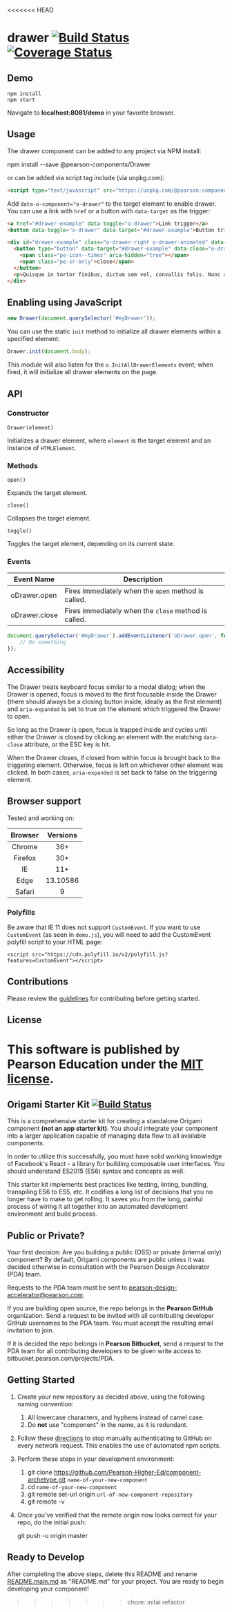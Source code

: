 <<<<<<< HEAD
# drawer [![Build Status](https://travis-ci.org/Pearson-Higher-Ed/drawer.svg?branch=master)](https://travis-ci.org/Pearson-Higher-Ed/drawer) [![Coverage Status](https://coveralls.io/repos/Pearson-Higher-Ed/drawer/badge.svg?branch=master&service=github)](https://coveralls.io/github/Pearson-Higher-Ed/drawer?branch=master)

## Demo

	npm install
	npm start

Navigate to **localhost:8081/demo** in your favorite browser.

## Usage

The drawer component can be added to any project via NPM install:

  npm install --save @pearson-components/Drawer

or can be added via script tag include (via unpkg.com):

```HTML
<script type="text/javascript" src="https://unpkg.com/@pearson-components/drawer@1.0.3/build/dist.drawer.js"></script>
```

Add `data-o-component="o-drawer"` to the target element to enable drawer. You can use a link with `href` or a button with `data-target` as the trigger:

```html
<a href="#drawer-example" data-toggle="o-drawer">Link trigger</a>
<button data-toggle="o-drawer" data-target="#drawer-example">Button trigger</button>

<div id="drawer-example" class="o-drawer-right o-drawer-animated" data-o-component="o-drawer">
  <button type="button" data-target="#drawer-example" data-close="o-drawer">
    <span class="pe-icon--times" aria-hidden="true"></span>
    <span class="pe-sr-only">close</span>
  </button>
  <p>Quisque in tortor finibus, dictum sem vel, convallis felis. Nunc ac mi in urna euismod eleifend in vitae augue. Suspendisse blandit feugiat vulputate. Praesent sit amet fringilla eros. Mauris nunc nisl, laoreet sit amet molestie vitae, sodales et diam.</p>
</div>
```

## Enabling using JavaScript

```js
new Drawer(document.querySelector('#myDrawer'));
```

You can use the static `init` method to initialize all drawer elements within a specified element:

```js
Drawer.init(document.body);
```

This module will also listen for the `o.InitAllDrawerElements` event; when fired, it will initialize all drawer elements on the page.

## API

### Constructor

`Drawer(element)`

Initializes a drawer element, where `element` is the target element and an instance of `HTMLElement`.

### Methods

`open()`

Expands the target element.

`close()`

Collapses the target element.

`toggle()`

Toggles the target element, depending on its current state.

### Events

| Event Name							 | Description																				 |
|--------------------------|-----------------------------------------------------|
| oDrawer.open						 | Fires immediately when the `open` method is called. |
| oDrawer.close						| Fires immediately when the `close` method is called. |

```js
document.querySelector('#myDrawer').addEventListener('oDrawer.open', function (e) {
	// Do something
});
```

## Accessibility

The Drawer treats keyboard focus similar to a modal dialog; when the Drawer is opened, focus is moved to the first focusable inside the Drawer (there should always be a closing button inside, ideally as the first element) and `aria-expanded` is set to true on the element which triggered the Drawer to open.

So long as the Drawer is open, focus is trapped inside and cycles until either the Drawer is closed by clicking an element with the matching  `data-close` attribute, or the ESC key is hit.

When the Drawer closes, if closed from within focus is brought back to the triggering element. Otherwise, focus is left on whichever other element was clicked. In both cases, `aria-expanded` is set back to false on the triggering element.

## Browser support

Tested and working on:

|	Browser	 | Versions									|
|:----------:|:----------------------:|
|	 Chrome	 |	 36+								  	 |
|	 Firefox	|	 30+									 |
|	 IE			 |	 11+								 |
|	 Edge			 |	 13.10586 							 |
|	 Safari			 |	 9 								 |


### Polyfills

Be aware that IE 11 does not support `CustomEvent`. If you want to use `CustomEvent` (as seen in `demo.js`), you will need to add the CustomEvent polyfill script to your HTML page:

```
<script src="https://cdn.polyfill.io/v2/polyfill.js?features=CustomEvent"></script>
```

## Contributions

Please review the [guidelines](https://github.com/Pearson-Higher-Ed/docs/blob/master/origami-contributions.md) for contributing before getting started.

## License

This software is published by Pearson Education under the [MIT license](LICENSE).
=======
## Origami Starter Kit [![Build Status](https://travis-ci.org/Pearson-Higher-Ed/component-archetype.svg?branch=master)](https://travis-ci.org/Pearson-Higher-Ed/component-archetype)

This is a comprehensive starter kit for creating a standalone Origami component **(not an app starter kit)**. You 
should integrate your component into a larger application capable of managing data flow to all available components.

In order to utilize this successfully, you must have solid working knowledge of Facebook's React - a library for
building composable user interfaces. You should understand ES2015 (ES6) syntax and concepts as well.

This starter kit implements best practices like testing, linting, bundling, transpiling ES6 to ES5, etc. It codifies a
long list of decisions that you no longer have to make to get rolling. It saves you from the long, painful process of
wiring it all together into an automated development environment and build process.

## Public or Private?

Your first decision: Are you building a public (OSS) or private (internal only) component? By default, Origami
components are public unless it was decided otherwise in consultation with the Pearson Design Accelerator (PDA) team.

Requests to the PDA team must be sent to pearson-design-accelerator@pearson.com.

If you are building open source, the repo belongs in the **Pearson GitHub** organization. Send a request to be invited 
with all contributing developer GitHub usernames to the PDA team. You must accept the resulting email invitation to join.

If it is decided the repo belongs in **Pearson Bitbucket**, send a request to the PDA team for all contributing developers
 to be given write access to bitbucket.pearson.com/projects/PDA.

## Getting Started

1. Create your new repository as decided above, using the following naming convention:
    1. All lowercase characters, and hyphens instead of camel case.
    2. Do **not** use "component" in the name, as it is redundant.

2. Follow these [directions](https://help.github.com/articles/caching-your-github-password-in-git/#platform-all) to stop
 manually authenticating to GitHub on every network request. This enables the use of automated npm scripts.

3. Perform these steps in your development environment:  
	1. git clone https://github.com/Pearson-Higher-Ed/component-archetype.git `name-of-your-new-component`
	2. cd `name-of-your-new-component`
    3. git remote set-url origin `url-of-new-component-repository`
    4. git remote -v

4. Once you've verified that the remote origin now looks correct for your repo, do the initial push:

    git push -u origin master

## Ready to Develop

After completing the above steps, delete this README and rename [README.main.md](README.main.md) as "README.md" for
your project. You are ready to begin developing your component!
>>>>>>> chore: inital refactor
